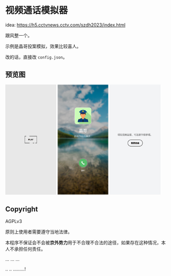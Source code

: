 # 视频通话模拟器

idea: https://h5.cctvnews.cctv.com/szdh2023/index.html

跟风整一个。

示例是晶哥投案模拟，效果比较喜人。

改的话，直接改 `config.json`。

## 预览图

<img src="preview/img/bg0.png" width="160">
<img src="preview/img/bg1.png" width="160">
<img src="preview/img/bg2.png" width="160">

## Copyright

AGPLv3

原则上使用者需要遵守当地法律。

本程序不保证会不会被**京外势力**用于不合理不合法的途径，如果存在这种情况，本人不承担任何责任。

... ... ...

.. .. .........!
